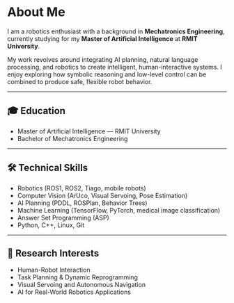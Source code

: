 # About Me

I am a robotics enthusiast with a background in **Mechatronics Engineering**, currently studying for my **Master of Artificial Intelligence** at **RMIT University**.

My work revolves around integrating AI planning, natural language processing, and robotics to create intelligent, human-interactive systems. I enjoy exploring how symbolic reasoning and low-level control can be combined to produce safe, flexible robot behavior.

---

## 🎓 Education

- Master of Artificial Intelligence — RMIT University  
- Bachelor of Mechatronics Engineering  

---

## 🛠️ Technical Skills

- Robotics (ROS1, ROS2, Tiago, mobile robots)  
- Computer Vision (ArUco, Visual Servoing, Pose Estimation)  
- AI Planning (PDDL, ROSPlan, Behavior Trees)  
- Machine Learning (TensorFlow, PyTorch, medical image classification)  
- Answer Set Programming (ASP)  
- Python, C++, Linux, Git  

---

## 🤖 Research Interests

- Human-Robot Interaction  
- Task Planning & Dynamic Reprogramming  
- Visual Servoing and Autonomous Navigation  
- AI for Real-World Robotics Applications  
